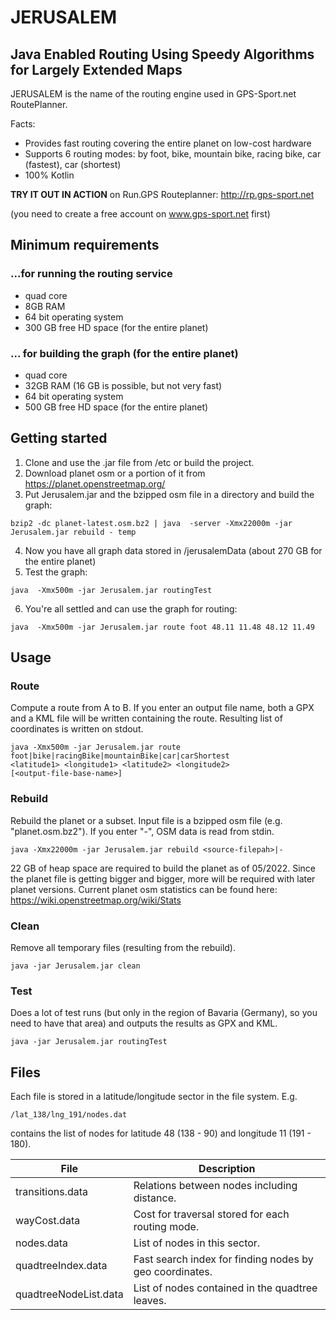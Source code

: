 # JERUSALEM

## Java Enabled Routing Using Speedy Algorithms for Largely Extended Maps 

JERUSALEM is the name of the routing engine used in GPS-Sport.net RoutePlanner.

Facts:

* Provides fast routing covering the entire planet on low-cost hardware
* Supports 6 routing modes: by foot, bike, mountain bike, racing bike, car (fastest), car (shortest)
* 100% Kotlin

**TRY IT OUT IN ACTION** on Run.GPS Routeplanner: <http://rp.gps-sport.net>

(you need to create a free account on www.gps-sport.net first)

## Minimum requirements 
### ...for running the routing service 

* quad core
* 8GB RAM
* 64 bit operating system
* 300 GB free HD space (for the entire planet)

### ... for building the graph (for the entire planet)

* quad core
* 32GB RAM (16 GB is possible, but not very fast)
* 64 bit operating system
* 500 GB free HD space (for the entire planet)

## Getting started

1. Clone and use the .jar file from /etc or build the project.
2. Download planet osm or a portion of it from https://planet.openstreetmap.org/
3. Put Jerusalem.jar and the bzipped osm file in a directory and build the graph:
```
bzip2 -dc planet-latest.osm.bz2 | java  -server -Xmx22000m -jar Jerusalem.jar rebuild - temp
```
4. Now you have all graph data stored in /jerusalemData (about 270 GB for the entire planet)
5. Test the graph:
```
java  -Xmx500m -jar Jerusalem.jar routingTest
```
6. You're all settled and can use the graph for routing:
```
java  -Xmx500m -jar Jerusalem.jar route foot 48.11 11.48 48.12 11.49
```

## Usage

### Route

Compute a route from A to B. If you enter an output file name, both a GPX and a KML file will be written containing the route. Resulting list of coordinates is written on stdout.

````
java -Xmx500m -jar Jerusalem.jar route 
foot|bike|racingBike|mountainBike|car|carShortest 
<latitude1> <longitude1> <latitude2> <longitude2> 
[<output-file-base-name>]
````

### Rebuild

Rebuild the planet or a subset. Input file is a bzipped osm file (e.g. "planet.osm.bz2"). If you enter "-", OSM data is read from stdin.

```
java -Xmx22000m -jar Jerusalem.jar rebuild <source-filepah>|- 
```

22 GB of heap space are required to build the planet as of 05/2022. Since the planet file is getting bigger and bigger, more will be required with later planet versions. Current planet osm statistics can be found here: https://wiki.openstreetmap.org/wiki/Stats

### Clean

Remove all temporary files (resulting from the rebuild).

```
java -jar Jerusalem.jar clean
```

### Test

Does a lot of test runs (but only in the region of Bavaria (Germany), so you need to have that area) and outputs the results as GPX and KML.

```
java -jar Jerusalem.jar routingTest
```

## Files

Each file is stored in a latitude/longitude sector in the file system.
E.g. 

```
/lat_138/lng_191/nodes.dat
```

contains the list of nodes for latitude 48 (138 - 90) and longitude 11 (191 - 180).

| File                  | Description                                             |
|-----------------------|---------------------------------------------------------|
| transitions.data      | Relations between nodes including distance.             |
| wayCost.data          | Cost for traversal stored for each routing mode.        |
| nodes.data            | List of nodes in this sector.                           |
| quadtreeIndex.data    | Fast search index for finding nodes by geo coordinates. |
| quadtreeNodeList.data | List of nodes contained in the quadtree leaves.         |



